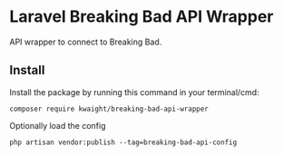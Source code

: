 # Laravel Breaking Bad API Wrapper
API wrapper to connect to Breaking Bad.

## Install
Install the package by running this command in your terminal/cmd:
```
composer require kwaight/breaking-bad-api-wrapper
```
 
Optionally load the config
```
php artisan vendor:publish --tag=breaking-bad-api-config
```


